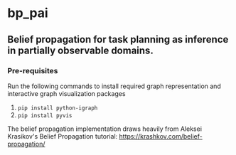 # bp_pai
## Belief propagation for task planning as inference in partially observable domains. 

### Pre-requisites
Run the following commands to install required graph representation and interactive graph visualization packages
1. `pip install python-igraph`
2. `pip install pyvis`

The belief propagation implementation draws heavily from Aleksei Krasikov's Belief Propagation tutorial: https://krashkov.com/belief-propagation/
